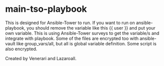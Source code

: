 # main-tso-playbook

This is designed for Ansible-Tower to run. If you want to run on ansible-playbook, you should remove the variable like this {{ user }} and put your own variable.  This is using Ansible-Tower surveys to get the variable/s and integrate with playbook.  Some of the files are encrypted too with ansible-vault like group_vars/all, but all is global variable definition.  Some script is also encrypted.  

Created by Venerari and Lazaroall.
